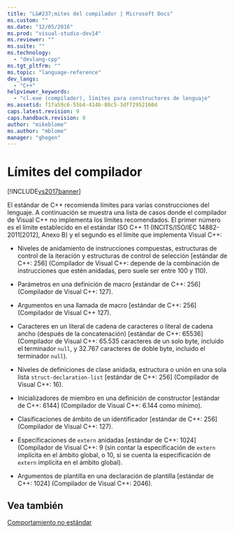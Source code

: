 ```yaml
---
title: "L&#237;mites del compilador | Microsoft Docs"
ms.custom: ""
ms.date: "12/05/2016"
ms.prod: "visual-studio-dev14"
ms.reviewer: ""
ms.suite: ""
ms.technology: 
  - "devlang-cpp"
ms.tgt_pltfrm: ""
ms.topic: "language-reference"
dev_langs: 
  - "C++"
helpviewer_keywords: 
  - "cl.exe (compilador), límites para constructores de lenguaje"
ms.assetid: f1fa59c6-55b4-414b-80c5-3df72952160d
caps.latest.revision: 9
caps.handback.revision: 9
author: "mikeblome"
ms.author: "mblome"
manager: "ghogen"
---
```

# L&#237;mites del compilador
[!INCLUDE[vs2017banner](../assembler/inline/includes/vs2017banner.md)]

El estándar de C\+\+ recomienda límites para varias construcciones del lenguaje.  A continuación se muestra una lista de casos donde el compilador de Visual C\+\+ no implementa los límites recomendados.  El primer número es el límite establecido en el estándar ISO C\+\+ 11 \(INCITS\/ISO\/IEC 14882\-2011\[2012\], Anexo B\) y el segundo es el límite que implementa Visual C\+\+:  
  
-   Niveles de anidamiento de instrucciones compuestas, estructuras de control de la iteración y estructuras de control de selección \[estándar de C\+\+: 256\] \(Compilador de Visual C\+\+: depende de la combinación de instrucciones que estén anidadas, pero suele ser entre 100 y 110\).  
  
-   Parámetros en una definición de macro \[estándar de C\+\+: 256\] \(Compilador de Visual C\+\+: 127\).  
  
-   Argumentos en una llamada de macro \[estándar de C\+\+: 256\] \(Compilador de Visual C\+\+ 127\).  
  
-   Caracteres en un literal de cadena de caracteres o literal de cadena ancho \(después de la concatenación\) \[estándar de C\+\+: 65536\] \(Compilador de Visual C\+\+: 65.535 caracteres de un solo byte, incluido el terminador `null`, y 32.767 caracteres de doble byte, incluido el terminador `null`\).  
  
-   Niveles de definiciones de clase anidada, estructura o unión en una sola lista `struct-declaration-list` \[estándar de C\+\+: 256\] \(Compilador de Visual C\+\+: 16\).  
  
-   Inicializadores de miembro en una definición de constructor \[estándar de C\+\+: 6144\] \(Compilador de Visual C\+\+: 6.144 como mínimo\).  
  
-   Clasificaciones de ámbito de un identificador \[estándar de C\+\+: 256\] \(Compilador de Visual C\+\+: 127\).  
  
-   Especificaciones de `extern` anidadas \[estándar de C\+\+: 1024\] \(Compilador de Visual C\+\+: 9 \(sin contar la especificación de `extern` implícita en el ámbito global, o 10, si se cuenta la especificación de `extern` implícita en el ámbito global\).  
  
-   Argumentos de plantilla en una declaración de plantilla \[estándar de C\+\+: 1024\] \(Compilador de Visual C\+\+: 2046\).  
  
## Vea también  
 [Comportamiento no estándar](../cpp/nonstandard-behavior.md)